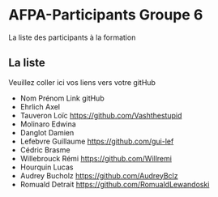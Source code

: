 # AFPA-Participants Groupe 6
La liste des participants à la formation


## La liste 
Veuillez coller ici vos liens vers votre gitHub

 - Nom 	         	Prénom 	            Link gitHub 
 - Ehrlich 			Axel               
 - Tauveron 		Loïc               https://github.com/Vashthestupid
 - Molinaro 		Edwina
 - Danglot 			Damien 
 - Lefebvre 		Guillaume         https://github.com/gui-lef
 - Cédric 			Brasme 
 - Willebrouck 		Rémi            https://github.com/Willremi
 - Hourquin 		Lucas 
 - Audrey 			Bucholz             https://github.com/AudreyBclz
 - Romuald 			Detrait https://github.com/RomualdLewandoski
